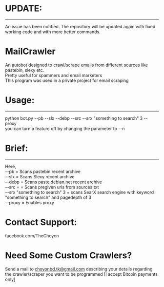 # UPDATE:
---------
An issue has been notified. The repository will be updated again with fixed working code and with more better commands.
# MailCrawler
An autobot designed to crawl/scrape emails from different sources like pastebin, slexy etc.<br>
Pretty useful for spammers and email marketers<br>
This program was used in a private project for email scraping<br>
# Usage:
--------
python bot.py --pb --slx --debp --src --srx "something to search" 3 --proxy<br>
you can turn a feature off by changing the parameter to --n<br>
# Brief:
--------
Here,<br>
--pb = Scans pastebin recent archive<br>
--slx = Scans Slexy recent archive<br>
--debp = Scans paste.debian.net recent archive<br>
--src = = Scans pregiven urls from sources.txt<br>
--srx "something to search" 3 = scans SearX search engine with keyword "something to search" and pagedepth of 3<br>
--proxy = Enables proxy<br>
# Contact Support:
facebook.com/TheChoyon
# Need Some Custom Crawlers?
Send a mail to choyonbd.tk@gmail.com describing your details regarding the crawler/scraper you want to be programmed [I accept Bitcoin payments only]
